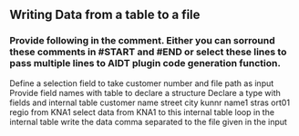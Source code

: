 
## Writing Data from a table to a file
### Provide following in the comment. Either you can sorround these comments in #START and #END or select these lines to pass multiple lines to AIDT plugin code generation function.
Define a selection field to take customer number  and file path as input
Provide field names with table to declare a structure
Declare a type with fields and internal table
customer    name  street    city
kunnr  name1  stras ort01 regio
from KNA1
select data from KNA1 to this internal table
loop in the internal table write the data comma separated to the file given in the input

